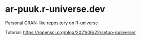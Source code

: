 # ar-puuk.r-universe.dev
Personal CRAN-like repository on R-universe

Tutorial: https://ropensci.org/blog/2021/06/22/setup-runiverse/
